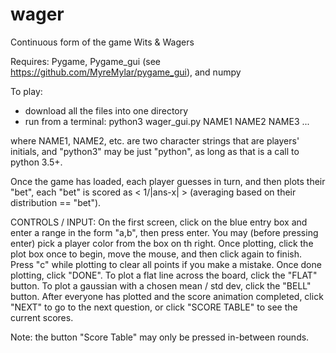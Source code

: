# wager
Continuous form of the game Wits &amp; Wagers

Requires: Pygame, Pygame_gui (see https://github.com/MyreMylar/pygame_gui), and numpy

To play:
 - download all the files into one directory
 - run from a terminal: python3 wager_gui.py NAME1 NAME2 NAME3 ...

 where NAME1, NAME2, etc. are two character strings that are players' initials, and "python3" may be just "python", as long as that is a call to python 3.5+.

Once the game has loaded, each player guesses in turn, and then plots their "bet",
each "bet" is scored as 
< 1/|ans-x| > (averaging based on their distribution == "bet").

CONTROLS / INPUT:
On the first screen, click on the blue entry box and enter a range in the form "a,b",
then press enter. You may (before pressing enter) pick a player color from the box on th right.
Once plotting, click the  plot box once to begin, move the mouse, and then click again to finish.
Press "c" while plotting to clear all points if you make a mistake. Once done plotting,
click "DONE". To plot a flat line across the board, click the "FLAT" button. To plot a gaussian 
with a chosen mean / std dev, click the "BELL"  button. After everyone has plotted and the score 
animation completed, click "NEXT" to go to the next question, or click "SCORE TABLE" to see the current scores. 

Note: the button "Score Table" may only be pressed in-between rounds.
